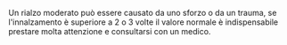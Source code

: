 Un rialzo moderato può essere causato da uno sforzo o da un trauma,  se l'innalzamento è superiore a 2 o 3 volte il valore normale è indispensabile prestare molta attenzione e consultarsi con un medico.